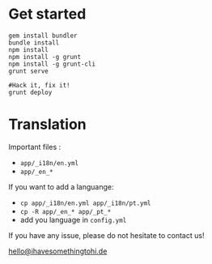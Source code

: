 # Get started

```
gem install bundler
bundle install
npm install
npm install -g grunt
npm install -g grunt-cli
grunt serve

#Hack it, fix it!
grunt deploy
```

# Translation

Important files :
 - `app/_i18n/en.yml`
 - `app/_en_*`

If you want to add a languange:
 - `cp app/_i18n/en.yml app/_i18n/pt.yml`
 - `cp -R app/_en_* app/_pt_*`
 - add you language in `config.yml`

If you have any issue, please do not hesitate to contact us!

hello@ihavesomethingtohi.de
